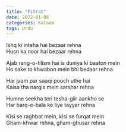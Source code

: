 ```yaml
---
title: "Fitrat"
date: 2022-01-08
categories: Kalaam
tags: Urdu
---
```


Ishq ki inteha hai bezaar rehna  
Husn ka noor hai bezaar rehna  

Ajab rang-o-tilism hai is duniya ki baaton mein  
Ho sake to khwabon mein bhi bedaar rehna  

Har jaam par saaqi pooch uthe hai  
Kaisa tha nargis mein sarshar rehna  

Humne seekha teri tesha-giir aankho se  
Har barq-e-bala ke liye tayyar rehna  
 
Kisi se raghbat mein, kisi se furqat mein  
Gham-khwar rehna, gham-ghusar rehna  